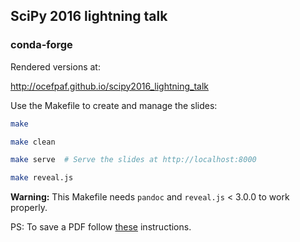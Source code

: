 ## SciPy 2016 lightning talk
### conda-forge

Rendered versions at:

http://ocefpaf.github.io/scipy2016_lightning_talk

Use the Makefile to create and manage the slides:

```bash
make
```

```bash
make clean
```

```bash
make serve  # Serve the slides at http://localhost:8000
```

```bash
make reveal.js
```

**Warning:** This Makefile needs `pandoc` and `reveal.js` < 3.0.0 to work properly.


PS: To save a PDF follow [these](https://github.com/hakimel/reveal.js#pdf-export) instructions.
